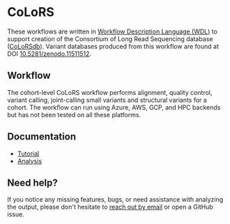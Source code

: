 # CoLoRS

These workflows are written in [Workflow Description Language (WDL)](https://openwdl.org/) to support creation of the Consortium of Long Read Sequencing database ([CoLoRSdb](https://colorsdb.org)). Variant databases produced from this workflow are found at DOI [10.5281/zenodo.11511512](https://zenodo.org/doi/10.5281/zenodo.11511512).

## Workflow

The cohort-level CoLoRS workflow performs alignment, quality control, variant calling, joint-calling small variants and structural variants for a cohort. The workflow can run using Azure, AWS, GCP, and HPC backends but has not been tested on all these platforms.

## Documentation

- [Tutorial](docs/tutorial.md)
- [Analysis](docs/analysis.md)

## Need help?
If you notice any missing features, bugs, or need assistance with analyzing the output, please don't hesitate to [reach out by email](mailto:jlake@pacificbiosciences.com) or open a GitHub issue.
